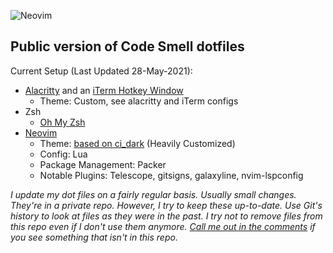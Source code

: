 ![Neovim](https://img.shields.io/badge/editor-Neovim-green?logo=neovim&style=plastic)
## Public version of Code Smell dotfiles
Current Setup (Last Updated 28-May-2021): 
- [Alacritty](https://github.com/alacritty/alacritty) and an [iTerm Hotkey Window](https://www.iterm2.com/)
    - Theme: Custom, see alacritty and iTerm configs
- Zsh  
    - [Oh My Zsh](https://ohmyz.sh/)
- [Neovim](https://neovim.io/)
	- Theme: [based on ci_dark](https://github.com/yunlingz/ci_dark) (Heavily Customized)
	- Config: Lua
	- Package Management: Packer
	- Notable Plugins: Telescope, gitsigns, galaxyline, nvim-lspconfig

_I update my dot files on a fairly regular basis. Usually small changes. They're in a private repo. However, I try to keep these up-to-date. Use Git's history to look at files as they were in the past. I try not to remove files from this repo even if I don't use them anymore. [Call me out in the comments](https://www.youtube.com/c/CodeSmell) if you see something that isn't in this repo._
